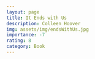 ```yaml
---
layout: page
title: It Ends with Us
description: Colleen Hoover
img: assets/img/endsWithUs.jpg
importance: -7
rating: 8
category: Book
---
```


